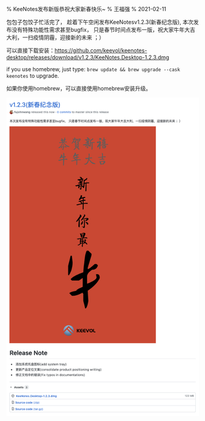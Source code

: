 % KeeNotes发布新版恭祝大家新春快乐~
% 王福强
% 2021-02-11

包包子包饺子忙活完了， 趁着下午空闲发布KeeNotesv1.2.3(新春纪念版), 本次发布没有特殊功能性需求甚至bugfix， 只是春节时间点发布一版，祝大家牛年大吉大利，一扫疫情阴霾，迎接新的未来 ；）

可以直接下载安装：<https://github.com/keevol/keenotes-desktop/releases/download/v1.2.3/KeeNotes.Desktop-1.2.3.dmg>

if you use homebrew, just type: `brew update && brew upgrade --cask keenotes` to upgrade.

如果你使用homebrew，可以直接使用homebrew安装升级。

![](images/13411613031368_.pic_hd.jpg)